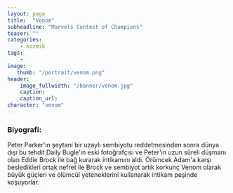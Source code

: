 ```yaml
---
layout: page
title:  "Venom"
subheadline: "Marvels Contest of Champions"
teaser: ""
categories:
    - kozmik
tags:
    -
image:
   thumb: "/portrait/venom.png"
header:
    image_fullwidth: "/banner/venom.jpg"
    caption: 
    caption_url:  
character: "venom"
---
```


### Biyografi:

Peter Parker'ın şeytani bir uzaylı sembiyotu reddetmesinden sonra dünya dışı bu tehdit Daily Bugle'ın eski fotoğrafçısı ve Peter'ın uzun süreli düşmanı olan Eddie Brock ile bağ kurarak intikamını aldı. Örümcek Adam'a karşı besledikleri ortak nefret ile Brock ve sembiyot artık korkunç Venom olarak büyük güçleri ve ölümcül yeteneklerini kullanarak intikam peşinde koşuyorlar.
